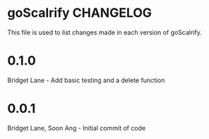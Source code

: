goScalrify CHANGELOG
==============================

This file is used to list changes made in each version of goScalrify.

# 0.1.0

Bridget Lane - Add basic testing and a delete function

# 0.0.1

Bridget Lane, Soon Ang - Initial commit of code